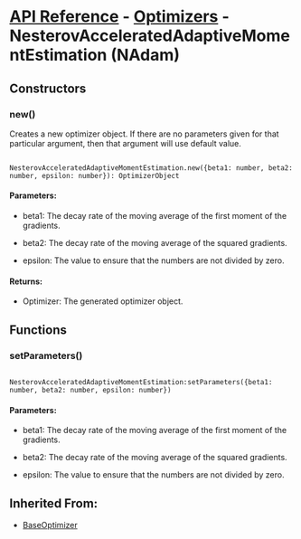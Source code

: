# [API Reference](../../API.md) - [Optimizers](../Optimizers.md) - NesterovAcceleratedAdaptiveMomentEstimation (NAdam)

## Constructors

### new()

Creates a new optimizer object. If there are no parameters given for that particular argument, then that argument will use default value.

```

NesterovAcceleratedAdaptiveMomentEstimation.new({beta1: number, beta2: number, epsilon: number}): OptimizerObject

```

#### Parameters:

* beta1: The decay rate of the moving average of the first moment of the gradients.

* beta2: The decay rate of the moving average of the squared gradients.

* epsilon: The value to ensure that the numbers are not divided by zero.

#### Returns:

* Optimizer: The generated optimizer object.

## Functions

### setParameters()

```

NesterovAcceleratedAdaptiveMomentEstimation:setParameters({beta1: number, beta2: number, epsilon: number})

```

#### Parameters:

* beta1: The decay rate of the moving average of the first moment of the gradients.

* beta2: The decay rate of the moving average of the squared gradients.

* epsilon: The value to ensure that the numbers are not divided by zero.

## Inherited From:

* [BaseOptimizer](BaseOptimizer.md)

